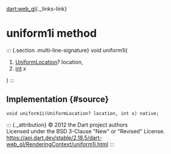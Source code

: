 [dart:web\_gl](../../dart-web_gl/dart-web_gl-library){._links-link}

uniform1i method
================

::: {.section .multi-line-signature}
void uniform1i(

1.  [UniformLocation](../uniformlocation-class)? location,
2.  [int](../../dart-core/int-class) x

)
:::

Implementation {#source}
--------------

``` {.language-dart data-language="dart"}
void uniform1i(UniformLocation? location, int x) native;
```

::: {._attribution}
© 2012 the Dart project authors\
Licensed under the BSD 3-Clause \"New\" or \"Revised\" License.\
<https://api.dart.dev/stable/2.18.5/dart-web_gl/RenderingContext/uniform1i.html>
:::

